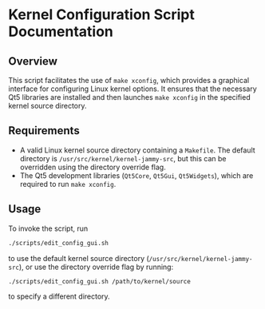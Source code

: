 # Kernel Configuration Script Documentation

## Overview

This script facilitates the use of `make xconfig`, which provides a graphical interface for configuring Linux kernel options. It ensures that the necessary Qt5 libraries are installed and then launches `make xconfig` in the specified kernel source directory.

## Requirements

- A valid Linux kernel source directory containing a `Makefile`. The default directory is `/usr/src/kernel/kernel-jammy-src`, but this can be overridden using the directory override flag.
- The Qt5 development libraries (`Qt5Core`, `Qt5Gui`, `Qt5Widgets`), which are required to run `make xconfig`.

## Usage
To invoke the script, run 

```bash
./scripts/edit_config_gui.sh
```

to use the default kernel source directory (`/usr/src/kernel/kernel-jammy-src`), or use the directory override flag by running:

```bash
./scripts/edit_config_gui.sh /path/to/kernel/source
```

to specify a different directory.
